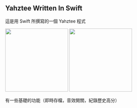 ## Yahztee Written In Swift

這是用 Swift 所撰寫的一個 Yahztee 程式

<img src="https://github.com/user-attachments/assets/7f8313a9-260c-4274-9c46-70766d37b6b5" height="200">
<img src="https://github.com/user-attachments/assets/1d5ee446-a6ba-4b77-b5e3-16f0536c15cd" height="200">

有一些基礎的功能（即時存檔，音效開關，紀錄歷史高分）


